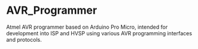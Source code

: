 # AVR_Programmer
Atmel AVR programmer based on Arduino Pro Micro, intended for development into ISP and HVSP using various AVR programming interfaces and protocols.
